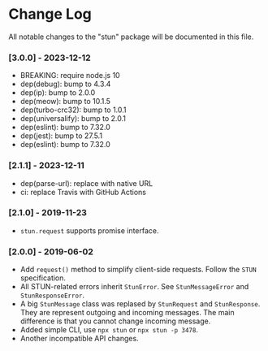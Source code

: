 # Change Log
All notable changes to the "stun" package will be documented in this file.


### [3.0.0] - 2023-12-12

- BREAKING: require node.js 10
- dep(debug): bump to 4.3.4
- dep(ip): bump to 2.0.0
- dep(meow): bump to 10.1.5
- dep(turbo-crc32): bump to 1.0.1
- dep(universalify): bump to 2.0.1
- dep(eslint): bump to 7.32.0
- dep(jest): bump to 27.5.1
- dep(eslint): bump to 7.32.0


### [2.1.1] - 2023-12-11

- dep(parse-url): replace with native URL
- ci: replace Travis with GitHub Actions


### [2.1.0] - 2019-11-23

- `stun.request` supports promise interface.


### [2.0.0] - 2019-06-02

- Add `request()` method to simplify client-side requests. Follow the `STUN` specification.
- All STUN-related errors inherit `StunError`. See `StunMessageError` and `StunResponseError`.
- A big `StunMessage` class was replased by `StunRequest` and `StunResponse`. They are represent outgoing and incoming messages. The main difference is that you cannot change incoming message.
- Added simple CLI, use `npx stun` or `npx stun -p 3478`.
- Another incompatible API changes.
